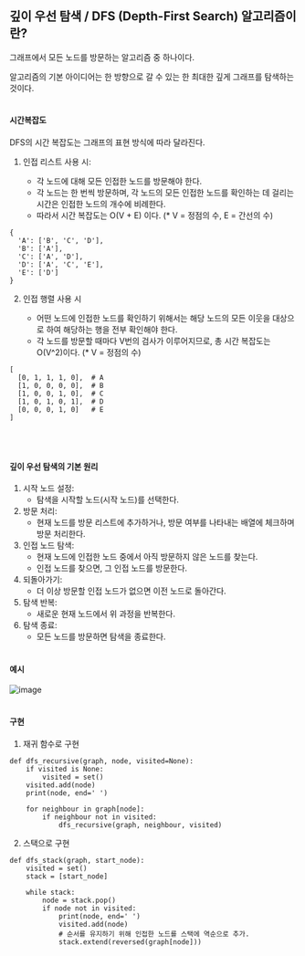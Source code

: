 ## 깊이 우선 탐색 / DFS (Depth-First Search) 알고리즘이란?
그래프에서 모든 노드를 방문하는 알고리즘 중 하나이다.

알고리즘의 기본 아이디어는 한 방향으로 갈 수 있는 한 최대한 깊게 그래프를 탐색하는 것이다. 
<br></br>


#### 시간복잡도
DFS의 시간 복잡도는 그래프의 표현 방식에 따라 달라진다.

1. 인접 리스트 사용 시:

    * 각 노드에 대해 모든 인접한 노드를 방문해야 한다.
    * 각 노드는 한 번씩 방문하며, 각 노드의 모든 인접한 노드를 확인하는 데 걸리는 시간은 인접한 노드의 개수에 비례한다.
    * 따라서 시간 복잡도는 O(V + E) 이다.  (* V = 정점의 수, E = 간선의 수)
```
{
  'A': ['B', 'C', 'D'],
  'B': ['A'],
  'C': ['A', 'D'],
  'D': ['A', 'C', 'E'],
  'E': ['D']
}
```

2. 인접 행렬 사용 시

    * 어떤 노드에 인접한 노드를 확인하기 위해서는 해당 노드의 모든 이웃을 대상으로 하여 해당하는 행을 전부 확인해야 한다.
    * 각 노드를 방문할 때마다 V번의 검사가 이루어지므로, 총 시간 복잡도는 O(V^2)이다.  (* V = 정점의 수)
```
[
  [0, 1, 1, 1, 0],  # A
  [1, 0, 0, 0, 0],  # B
  [1, 0, 0, 1, 0],  # C
  [1, 0, 1, 0, 1],  # D
  [0, 0, 0, 1, 0]   # E
]
```
<br></br>


#### 깊이 우선 탐색의 기본 원리
1. 시작 노드 설정:
    * 탐색을 시작할 노드(시작 노드)를 선택한다.
2. 방문 처리:
    * 현재 노드를 방문 리스트에 추가하거나, 방문 여부를 나타내는 배열에 체크하며 방문 처리한다. 
3. 인접 노드 탐색:
    * 현재 노드에 인접한 노드 중에서 아직 방문하지 않은 노드를 찾는다.
    * 인접 노드를 찾으면, 그 인접 노드를 방문한다.
4. 되돌아가기:
    * 더 이상 방문할 인접 노드가 없으면 이전 노드로 돌아간다.
5. 탐색 반복:
    * 새로운 현재 노드에서 위 과정을 반복한다.
6. 탐색 종료:
    * 모든 노드를 방문하면 탐색을 종료한다.
<br></br>


#### 예시
![image](https://github.com/ehdbs0903/Computer-Science/assets/82309982/54b935eb-4be1-4b68-8b67-8a94882adbf8)
<br></br>


#### 구현
1. 재귀 함수로 구현
```
def dfs_recursive(graph, node, visited=None):
    if visited is None:
        visited = set()
    visited.add(node)
    print(node, end=' ')

    for neighbour in graph[node]:
        if neighbour not in visited:
            dfs_recursive(graph, neighbour, visited)
```

2. 스택으로 구현
```
def dfs_stack(graph, start_node):
    visited = set()
    stack = [start_node]

    while stack:
        node = stack.pop()
        if node not in visited:
            print(node, end=' ')
            visited.add(node)
            # 순서를 유지하기 위해 인접한 노드를 스택에 역순으로 추가.
            stack.extend(reversed(graph[node]))
```
